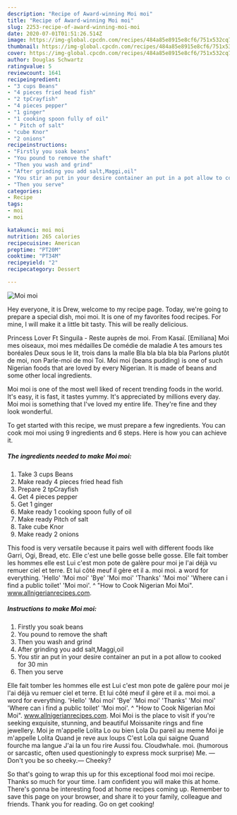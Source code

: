```yaml
---
description: "Recipe of Award-winning Moi moi"
title: "Recipe of Award-winning Moi moi"
slug: 2253-recipe-of-award-winning-moi-moi
date: 2020-07-01T01:51:26.514Z
image: https://img-global.cpcdn.com/recipes/484a85e8915e8cf6/751x532cq70/moi-moi-recipe-main-photo.jpg
thumbnail: https://img-global.cpcdn.com/recipes/484a85e8915e8cf6/751x532cq70/moi-moi-recipe-main-photo.jpg
cover: https://img-global.cpcdn.com/recipes/484a85e8915e8cf6/751x532cq70/moi-moi-recipe-main-photo.jpg
author: Douglas Schwartz
ratingvalue: 5
reviewcount: 1641
recipeingredient:
- "3 cups Beans"
- "4 pieces fried head fish"
- "2 tpCrayfish"
- "4 pieces pepper"
- "1 ginger"
- "1 cooking spoon fully of oil"
- " Pitch of salt"
- "cube Knor"
- "2 onions"
recipeinstructions:
- "Firstly you soak beans"
- "You pound to remove the shaft"
- "Then you wash and grind"
- "After grinding you add salt,Maggi,oil"
- "You stir an put in your desire container an put in a pot allow to cooked for 30 min"
- "Then you serve"
categories:
- Recipe
tags:
- moi
- moi

katakunci: moi moi 
nutrition: 265 calories
recipecuisine: American
preptime: "PT20M"
cooktime: "PT34M"
recipeyield: "2"
recipecategory: Dessert

---
```



![Moi moi](https://img-global.cpcdn.com/recipes/484a85e8915e8cf6/751x532cq70/moi-moi-recipe-main-photo.jpg)

Hey everyone, it is Drew, welcome to my recipe page. Today, we're going to prepare a special dish, moi moi. It is one of my favorites food recipes. For mine, I will make it a little bit tasty. This will be really delicious.

Princess Lover Ft Singuila - Reste auprès de moi. From Kasaï. [Emilíana] Moi mes oiseaux, moi mes médailles De comédie de maladie A tes amours tes boréales Deux sous le lit, trois dans la malle Bla bla bla bla bla Parlons plutôt de moi, non Parle-moi de moi Toi. Moi moi (beans pudding) is one of such Nigerian foods that are loved by every Nigerian. It is made of beans and some other local ingredients.

Moi moi is one of the most well liked of recent trending foods in the world. It's easy, it is fast, it tastes yummy. It's appreciated by millions every day. Moi moi is something that I've loved my entire life. They're fine and they look wonderful.


To get started with this recipe, we must prepare a few ingredients. You can cook moi moi using 9 ingredients and 6 steps. Here is how you can achieve it.

<!--inarticleads1-->

##### The ingredients needed to make Moi moi:

1. Take 3 cups Beans
1. Make ready 4 pieces fried head fish
1. Prepare 2 tpCrayfish
1. Get 4 pieces pepper
1. Get 1 ginger
1. Make ready 1 cooking spoon fully of oil
1. Make ready  Pitch of salt
1. Take cube Knor
1. Make ready 2 onions


This food is very versatile because it pairs well with different foods like Garri, Ogi, Bread, etc. Elle c&#39;est une belle gosse belle gosse. Elle fait tomber les hommes elle est Lui c&#39;est mon pote de galère pour moi je l&#39;ai déjà vu remuer ciel et terre. Et lui côté meuf il gère et il a. moi moi. a word for everything. &#39;Hello&#39; &#39;Moi moi&#39; &#39;Bye&#39; &#39;Moi moi&#39; &#39;Thanks&#39; &#39;Moi moi&#39; &#39;Where can i find a public toilet&#39; &#39;Moi moi&#39;. ^ &#34;How to Cook Nigerian Moi Moi&#34;. www.allnigerianrecipes.com. 

<!--inarticleads2-->

##### Instructions to make Moi moi:

1. Firstly you soak beans
1. You pound to remove the shaft
1. Then you wash and grind
1. After grinding you add salt,Maggi,oil
1. You stir an put in your desire container an put in a pot allow to cooked for 30 min
1. Then you serve


Elle fait tomber les hommes elle est Lui c&#39;est mon pote de galère pour moi je l&#39;ai déjà vu remuer ciel et terre. Et lui côté meuf il gère et il a. moi moi. a word for everything. &#39;Hello&#39; &#39;Moi moi&#39; &#39;Bye&#39; &#39;Moi moi&#39; &#39;Thanks&#39; &#39;Moi moi&#39; &#39;Where can i find a public toilet&#39; &#39;Moi moi&#39;. ^ &#34;How to Cook Nigerian Moi Moi&#34;. www.allnigerianrecipes.com. Moi Moi is the place to visit if you&#39;re seeking exquisite, stunning, and beautiful Moissanite rings and fine jewellery. Moi je m&#39;appelle Lolita Lo ou bien Lola Du pareil au meme Moi je m&#39;appelle Lolita Quand je reve aux loups C&#39;est Lola qui saigne Quand fourche ma langue J&#39;ai la un fou rire Aussi fou. Cloudwhale. moi. (humorous or sarcastic, often used questioningly to express mock surprise) Me. — Don&#39;t you be so cheeky.— Cheeky? 

So that's going to wrap this up for this exceptional food moi moi recipe. Thanks so much for your time. I am confident you will make this at home. There's gonna be interesting food at home recipes coming up. Remember to save this page on your browser, and share it to your family, colleague and friends. Thank you for reading. Go on get cooking!
